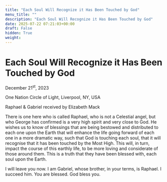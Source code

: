 ```yaml
---
title: "Each Soul Will Recognize it Has Been Touched by God"
menu_title: ""
description: "Each Soul Will Recognize it Has Been Touched by God"
date: 2025-07-22 07:21:03+00:00
draft: False
hidden: True
weight:
---
```

# Each Soul Will Recognize it Has Been Touched by God

December 21<sup>st</sup>, 2023

One Nation Circle of Light, Liverpool, NY, USA

Raphael & Gabriel received by Elizabeth Mack

There is one here who is called Raphael, who is not a Celestial angel, but who George has confirmed is a very high spirit and very close to God. He wishes us to know of blessings that are being bestowed and distributed to each one upon the Earth that will enhance the life going forward of each one in a more dramatic way, such that God is touching each soul, that it will recognise that it has been touched by the Most High. This will, in turn, impact the course of this earthly life, to be more loving and considerate of those around them. This is a truth that they have been blessed with, each soul upon the Earth.

I will leave you now. I am Gabriel, whose brother, in your terms, is Raphael. I succeed him. You are blessed. God bless you.
